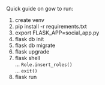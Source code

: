 Quick guide on gow to run:

1. create venv
2. pip install -r requirements.txt
3. export FLASK_APP=social_app.py
4. flask db init
5. flask db migrate
6. flask upgrade
7. flask shell <br>
... `Role.insert_roles()`<br>
... `exit()`
8. flask run